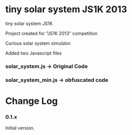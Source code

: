 tiny solar system JS1K 2013
======================

tiny solar system JS1K

Project created for "JS1K 2013" competition 

Curious solar system simulator. 

Added two Javascript files 

### solar_system.js -> Original Code

### solar_system_min.js -> obfuscated code 

Change Log
==========

### 0.1.x 

Initial version.
